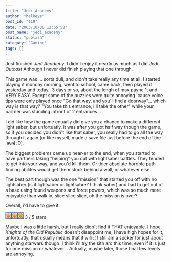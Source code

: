 ```yaml
---
title: "Jedi Academy"
author: "halkeye"
post_id: "119"
date: "2003/10/30 12:55:58"
post_name: "jedi_academy"
status: "publish"
category: "Gaming"
tags: []
---
```


Just finished _Jedi Academy_. I didn't enjoy it nearly as much as I did _Jedi Outcast_ Although I never did finish playing that one through.

This game was ... sorta dull, and didn't take really any time at all. I started playing it monday morning, went to school, came back, then played it yesterday and today.. 3 days or so, about the lengh of max payne 1, and VERY EASY. Except some of the puzzles were quite annoying 'cause voice tips were only played once "Go that way, and you'll find a doorway"... which way is that way? "You take this entrance, i'll take the other" while your partner was standing infront of 2 entrances...

I did like how the game entually did give you a chance to make a different light saber, but unfortuatly, it was after you got half way though the game, so if you decided you didn't like that saber, you really had to go all the way through it again (or like myself, made a save file just before the end of the level :D).

The biggest problems came up near-er to the end, when you started to have partners taking "helping" you out with lightsaber battles. They tended to get into your way, and you'd kill them. Or thier absolute horrible path finding abilites would get them stuck behind a wall, or whatever else.

The best part though was the one "mission" that started you off with no lightsaber (is it lightsaber or lightsabre? I think saber) and had to get out of a base using found weapons and force powers, which was so much more enjoyable than walk in, slice slice slice, oh the mission is over?

Overall, i'd have to give it:  

![](star.gif)![](star.gif)![](star.gif) 3 / 5 stars

Maybe I was a little harsh, but I really didn't find it THAT enjoyable. I hope _Knights of the Old Republic_ doesn't disappoint me, I have high hopes for it, unfortuatly, that usually means that it will :( I still am a sucker for just about anything starwars though. I think i'll try the sith arc this time, even if it is just for one mission or whatever... Actually, maybe later, those final few levels are annoying.
